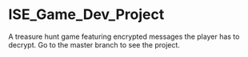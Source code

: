 # ISE_Game_Dev_Project
A treasure hunt game featuring encrypted messages the player has to decrypt. Go to the master branch to see the project.

